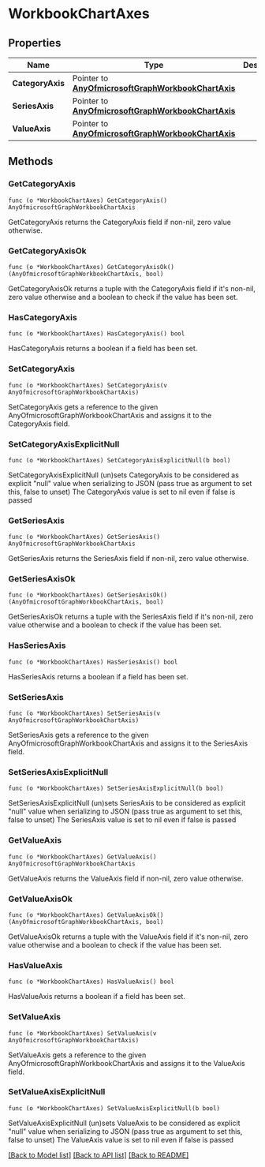 # WorkbookChartAxes

## Properties

Name | Type | Description | Notes
------------ | ------------- | ------------- | -------------
**CategoryAxis** | Pointer to [**AnyOfmicrosoftGraphWorkbookChartAxis**](anyOf&lt;microsoft.graph.workbookChartAxis&gt;.md) |  | [optional] 
**SeriesAxis** | Pointer to [**AnyOfmicrosoftGraphWorkbookChartAxis**](anyOf&lt;microsoft.graph.workbookChartAxis&gt;.md) |  | [optional] 
**ValueAxis** | Pointer to [**AnyOfmicrosoftGraphWorkbookChartAxis**](anyOf&lt;microsoft.graph.workbookChartAxis&gt;.md) |  | [optional] 

## Methods

### GetCategoryAxis

`func (o *WorkbookChartAxes) GetCategoryAxis() AnyOfmicrosoftGraphWorkbookChartAxis`

GetCategoryAxis returns the CategoryAxis field if non-nil, zero value otherwise.

### GetCategoryAxisOk

`func (o *WorkbookChartAxes) GetCategoryAxisOk() (AnyOfmicrosoftGraphWorkbookChartAxis, bool)`

GetCategoryAxisOk returns a tuple with the CategoryAxis field if it's non-nil, zero value otherwise
and a boolean to check if the value has been set.

### HasCategoryAxis

`func (o *WorkbookChartAxes) HasCategoryAxis() bool`

HasCategoryAxis returns a boolean if a field has been set.

### SetCategoryAxis

`func (o *WorkbookChartAxes) SetCategoryAxis(v AnyOfmicrosoftGraphWorkbookChartAxis)`

SetCategoryAxis gets a reference to the given AnyOfmicrosoftGraphWorkbookChartAxis and assigns it to the CategoryAxis field.

### SetCategoryAxisExplicitNull

`func (o *WorkbookChartAxes) SetCategoryAxisExplicitNull(b bool)`

SetCategoryAxisExplicitNull (un)sets CategoryAxis to be considered as explicit "null" value
when serializing to JSON (pass true as argument to set this, false to unset)
The CategoryAxis value is set to nil even if false is passed
### GetSeriesAxis

`func (o *WorkbookChartAxes) GetSeriesAxis() AnyOfmicrosoftGraphWorkbookChartAxis`

GetSeriesAxis returns the SeriesAxis field if non-nil, zero value otherwise.

### GetSeriesAxisOk

`func (o *WorkbookChartAxes) GetSeriesAxisOk() (AnyOfmicrosoftGraphWorkbookChartAxis, bool)`

GetSeriesAxisOk returns a tuple with the SeriesAxis field if it's non-nil, zero value otherwise
and a boolean to check if the value has been set.

### HasSeriesAxis

`func (o *WorkbookChartAxes) HasSeriesAxis() bool`

HasSeriesAxis returns a boolean if a field has been set.

### SetSeriesAxis

`func (o *WorkbookChartAxes) SetSeriesAxis(v AnyOfmicrosoftGraphWorkbookChartAxis)`

SetSeriesAxis gets a reference to the given AnyOfmicrosoftGraphWorkbookChartAxis and assigns it to the SeriesAxis field.

### SetSeriesAxisExplicitNull

`func (o *WorkbookChartAxes) SetSeriesAxisExplicitNull(b bool)`

SetSeriesAxisExplicitNull (un)sets SeriesAxis to be considered as explicit "null" value
when serializing to JSON (pass true as argument to set this, false to unset)
The SeriesAxis value is set to nil even if false is passed
### GetValueAxis

`func (o *WorkbookChartAxes) GetValueAxis() AnyOfmicrosoftGraphWorkbookChartAxis`

GetValueAxis returns the ValueAxis field if non-nil, zero value otherwise.

### GetValueAxisOk

`func (o *WorkbookChartAxes) GetValueAxisOk() (AnyOfmicrosoftGraphWorkbookChartAxis, bool)`

GetValueAxisOk returns a tuple with the ValueAxis field if it's non-nil, zero value otherwise
and a boolean to check if the value has been set.

### HasValueAxis

`func (o *WorkbookChartAxes) HasValueAxis() bool`

HasValueAxis returns a boolean if a field has been set.

### SetValueAxis

`func (o *WorkbookChartAxes) SetValueAxis(v AnyOfmicrosoftGraphWorkbookChartAxis)`

SetValueAxis gets a reference to the given AnyOfmicrosoftGraphWorkbookChartAxis and assigns it to the ValueAxis field.

### SetValueAxisExplicitNull

`func (o *WorkbookChartAxes) SetValueAxisExplicitNull(b bool)`

SetValueAxisExplicitNull (un)sets ValueAxis to be considered as explicit "null" value
when serializing to JSON (pass true as argument to set this, false to unset)
The ValueAxis value is set to nil even if false is passed

[[Back to Model list]](../README.md#documentation-for-models) [[Back to API list]](../README.md#documentation-for-api-endpoints) [[Back to README]](../README.md)


